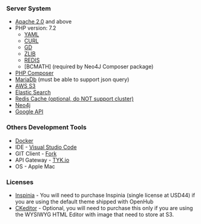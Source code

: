 ### Server System
  * [Apache 2.0](https://httpd.apache.org/) and above
  * PHP version: 7.2
    * [YAML](https://www.php.net/manual/en/book.yaml.php)
    * [CURL](https://www.php.net/manual/en/book.curl.php)
    * [GD](https://www.php.net/manual/en/book.image.php)
    * [ZLIB](https://www.php.net/manual/en/book.zlib.php)
    * [REDIS](https://github.com/phpredis/phpredis)
    * [BCMATH] (required by Neo4J Composer package)
  * [PHP Composer](https://getcomposer.org/)
  * [MariaDb](https://mariadb.org/) (must be able to support json query)
  * [AWS S3](https://aws.amazon.com/s3/)
  * [Elastic Search](https://www.elastic.co/)
  * [Redis Cache (optional, do NOT support cluster)](https://redis.io/)
  * [Neo4j](https://neo4j.com/)
  * [Google API](https://console.developers.google.com/)

### Others Development Tools
  * [Docker](https://www.docker.com/)
  * IDE - [Visual Studio Code](https://code.visualstudio.com/)
  * GIT Client - [Fork](https://git-fork.com/)
  * API Gateway - [TYK.io](https://tyk.io/)
  * OS - Apple Mac

### Licenses
  * [Inspinia](https://wrapbootstrap.com/theme/inspinia-responsive-admin-theme-WB0R5L90S) - You will need to purchase Inspinia (single license at USD44) if you are using the default theme shipped with OpenHub
  * [CKeditor](https://ckeditor.com/) - Optional, you will need to purchase this only if you are using the WYSIWYG HTML Editor with image that need to store at S3.